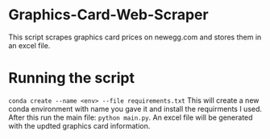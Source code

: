 # Graphics-Card-Web-Scraper

This script scrapes graphics card prices on newegg.com and stores them in an excel file.

# Running the script
`conda create --name <env> --file requirements.txt`
This will create a new conda environment with name you gave it and install the requirments I used.
After this run the main file: `python main.py`. An excel file will be generated with the updted graphics card information.
